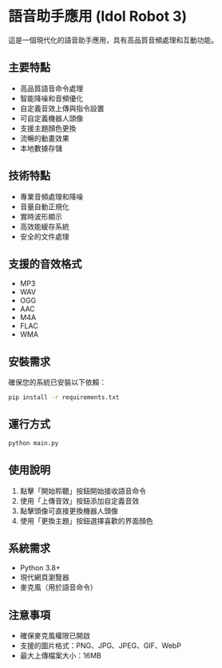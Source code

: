 # 語音助手應用 (Idol Robot 3)

這是一個現代化的語音助手應用，具有高品質音頻處理和互動功能。

## 主要特點

- 高品質語音命令處理
- 智能降噪和音頻優化
- 自定義音效上傳與指令設置
- 可自定義機器人頭像
- 支援主題顏色更換
- 流暢的動畫效果
- 本地數據存儲

## 技術特點

- 專業音頻處理和降噪
- 音量自動正規化
- 實時波形顯示
- 高效能緩存系統
- 安全的文件處理

## 支援的音效格式

- MP3
- WAV
- OGG
- AAC
- M4A
- FLAC
- WMA

## 安裝需求

確保您的系統已安裝以下依賴：

```bash
pip install -r requirements.txt
```

## 運行方式

```bash
python main.py
```

## 使用說明

1. 點擊「開始聆聽」按鈕開始接收語音命令
2. 使用「上傳音效」按鈕添加自定義音效
3. 點擊頭像可直接更換機器人頭像
4. 使用「更換主題」按鈕選擇喜歡的界面顏色

## 系統需求

- Python 3.8+
- 現代網頁瀏覽器
- 麥克風（用於語音命令）

## 注意事項

- 確保麥克風權限已開啟
- 支援的圖片格式：PNG、JPG、JPEG、GIF、WebP
- 最大上傳檔案大小：16MB
